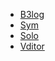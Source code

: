 * [B3log](https://b3log.org)
* [Sym](https://sym.b3log.org)
* [Solo](https://solo.b3log.org)
* [Vditor](https://vditor.b3log.org)
